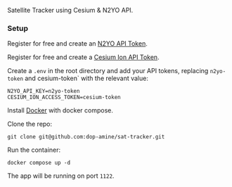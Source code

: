 Satellite Tracker using Cesium & N2YO API.

### Setup

Register for free and create an [N2YO API Token](https://www.n2yo.com/login/).

Register for free and create a [Cesium Ion API Token](https://ion.cesium.com/).

Create a `.env` in the root directory and add your API tokens, replacing `n2yo-token` and cesium-token` with the relevant value:
```
N2YO_API_KEY=n2yo-token
CESIUM_ION_ACCESS_TOKEN=cesium-token
```

Install [Docker](https://docs.docker.com/engine/install/) with docker compose.

Clone the repo:
```
git clone git@github.com:dop-amine/sat-tracker.git
```

Run the container:
```
docker compose up -d
```

The app will be running on port `1122`.
